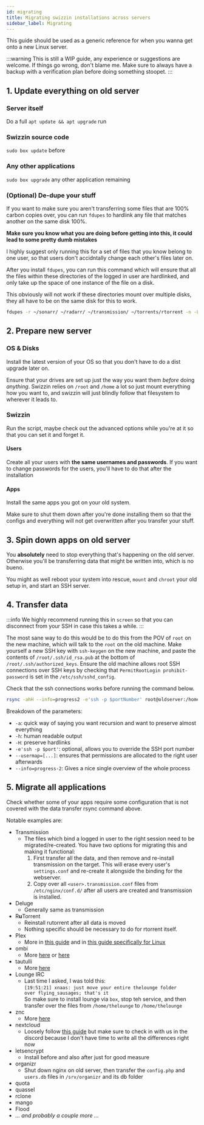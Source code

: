 ```yaml
---
id: migrating
title: Migrating swizzin installations across servers
sidebar_label: Migrating
---
```

This guide should be used as a generic reference for when you wanna get onto a new Linux server.

:::warning
This is still a WIP guide, any experience or suggestions are welcome. If things go wrong, don't blame me. Make sure to always have a backup with a verification plan before doing something stoopet.
:::


## 1. Update everything on old server
### Server itself
Do a full `apt update && apt upgrade` run
### Swizzin source code
`sudo box update` before 

### Any other applications
`sudo box upgrade` any other application remaining

### (Optional) De-dupe your stuff
If you want to make sure you aren't transferring some files that are 100% carbon copies over, you can run `fdupes` to hardlink any file that matches another on the same disk 100%.

**Make sure you know what you are doing before getting into this, it could lead to some pretty dumb mistakes**

I highly suggest only running this for a set of files that you know belong to one user, so that users don't accidntally change each other's files later on.

After you install `fdupes`, you can run this command which will ensure that all the files within these directories of the logged in user are hardlinked, and only take up the space of one instance of the file on a disk.

This obviously will not work if these directories mount over multiple disks, they all have to be on the same disk for this to work. 

```bash
fdupes -r ~/sonarr/ ~/radarr/ ~/transmission/ ~/torrents/rtorrent -n -L
```

## 2. Prepare new server

### OS & Disks

Install the latest version of your OS so that you don't have to do a dist upgrade later on.

Ensure that your drives are set up just the way you want them _before_ doing _anything_. Swizzin relies on `/root` and `/home` a lot so just mount everything how you want to, and swizzin will just blindly follow that filesystem to wherever it leads to.

### Swizzin
Run the script, maybe check out the advanced options while you're at it so that you can set it and forget it.

#### Users
Create all your users with **the same usernames and passwords**. If you want to change passwords for the users, you'll have to do that after the installation

#### Apps
Install the same apps you got on your old system.

Make sure to shut them down after you're done installing them so that the configs and everything will not get overwritten after you transfer your stuff.

## 3. Spin down apps on old server
You **absolutely** need to stop everything that's happening on the old server. Otherwise you'll be transferring data that might be written into, which is no bueno.

You might as well reboot your system into rescue, `mount` and `chroot` your old setup in, and start an SSH server.

## 4. Transfer data

:::info
We highly recommend running this in `screen` so that you can disconnect from your SSH in case this takes a while.
:::

The most sane way to do this would be to do this from the POV of `root` on the new machine, which will talk to the `root` on the old machine. Make yourself a new SSH key with `ssh-keygen` on the new machine, and paste the contents of `/root/.ssh/id_rsa.pub` at the bottom of `/root/.ssh/authorized_keys`. Ensure the old machine allows root SSH connections over SSH keys by checking that `PermitRootLogin prohibit-password` is set in the `/etc/ssh/sshd_config`.

Check that the ssh connections works before running the command below.

```bash
rsync -ahH --info=progress2 -e'ssh -p $portNumber' root@oldserver:/home/<oldusername>/ /home/<newusername> --usermap=<oldusername>:<newusername>
```

Breakdown of the parameters:
- `-a`: quick way  of  saying  you  want  recursion  and  want  to preserve  almost  everything
- `-h`: human readable output
- `-H`: preserve hardlinks
- `-e'ssh -p $port'`: optional, allows you to override the SSH port number
- `--usermap=[...]`: ensures that permissions are allocated to the right user afterwards
- `--info=progress-2`: Gives a nice single overview of the whole process

## 5. Migrate all applications

Check whether some of your apps require some configuration that is not covered with the data transfer rsync command above.

Notable examples are:
- Transmission
  - The files which bind a logged in user to the right session need to be migrated/re-created. You have two options for migrating this and making it functional:
    1. First transfer all the data, and then remove and re-install transmission on the target. This will erase every user's `settings.conf` and re-create it alongside the binding for the webserver.
    2. Copy over all `<user>.transmission.conf` files from `/etc/nginx/conf.d/` after all users are created and transmission is installed.
- Deluge
  - Generally same as transmission
- R**u**Torrent
  - Reinstall rutorrent after all data is moved
  - Nothing specific should be necessary to do for rtorrent itself.
- Plex
  - More in [this guide](https://support.plex.tv/articles/201370363-move-an-install-to-another-system/) and in [this guide specifically for Linux](https://forums.plex.tv/t/pms-migration-linux/678445/2)
- ombi
  - More [here](https://github.com/Ombi-app/Ombi/wiki/Backups) or [here](https://docs.ombi.app/info/backing-up/)
- tautulli
  - More [here](https://github.com/Tautulli/Tautulli/wiki/Frequently-Asked-Questions#q-i-need-to-movereinstall-tautulli-can-i-keep-my-history-and-statistics)
- Lounge IRC
  - Last time I asked, I was told this:\
  `[19:51:21] xnaas: just move your entire thelounge folder over flying_sausages; that's it`\
  So make sure to install lounge via `box`, stop teh service, and then transfer over the files from `/home/thelounge` to `/home/thelounge`
- znc
  - More [here](https://wiki.znc.in/FAQ#How_do_I_migrate_ZNC_from_one_machine_to_another.3F)
- nextcloud
  - Loosely follow [this guide](https://docs.nextcloud.com/server/21/admin_manual/maintenance/migrating.html) but make sure to check in with us in the discord because I don't have time to write all the differences right now
- letsencrypt
  - Install before and also after just for good measure
- organizr
  - Shut down nginx on old server, then transfer the `config.php` and `users.db` files in `/srv/organizr` and its db folder
- quota
- quassel
- rclone
- mango
- Flood
- _... and probably a couple more ..._

